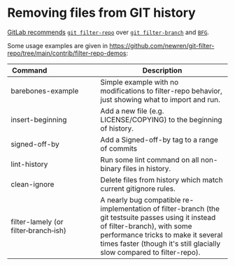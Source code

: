 # Removing files from GIT history

[GitLab recommends](https://docs.gitlab.com/ee/user/project/repository/reducing_the_repo_size_using_git.html) [`git filter-repo`](https://github.com/newren/git-filter-repo/blob/main/README.md) over [`git filter-branch`](https://git-scm.com/docs/git-filter-branch) and [`BFG`](https://rtyley.github.io/bfg-repo-cleaner/).

Some usage examples are given in <https://github.com/newren/git-filter-repo/tree/main/contrib/filter-repo-demos>:

| Command&nbsp;&nbsp;&nbsp;&nbsp;&nbsp;&nbsp;&nbsp;&nbsp;&nbsp;&nbsp;&nbsp;&nbsp;&nbsp;&nbsp;&nbsp;&nbsp;&nbsp;&nbsp;&nbsp;&nbsp;&nbsp;&nbsp;&nbsp;&nbsp; | Description                                                                                                                                                                                                                                       |
| ------------------------------------------------------------------------------------------------------------------------------------------------------- | ------------------------------------------------------------------------------------------------------------------------------------------------------------------------------------------------------------------------------------------------- |
| barebones-example                                                                                                                                       | Simple example with no modifications to filter-repo behavior, just showing what to import and run.                                                                                                                                                |
| insert-beginning                                                                                                                                        | Add a new file (e.g. LICENSE/COPYING) to the beginning of history.                                                                                                                                                                                |
| signed-off-by                                                                                                                                           | Add a Signed-off-by tag to a range of commits                                                                                                                                                                                                     |
| lint-history                                                                                                                                            | Run some lint command on all non-binary files in history.                                                                                                                                                                                         |
| clean-ignore                                                                                                                                            | Delete files from history which match current gitignore rules.                                                                                                                                                                                    |
| filter-lamely (or filter&#8209;branch&#8209;ish)                                                                                                        | A nearly bug compatible re-implementation of filter-branch (the git testsuite passes using it instead of filter-branch), with some performance tricks to make it several times faster (though it's still glacially slow compared to filter-repo). |
